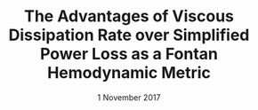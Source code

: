 ---
title: "The Advantages of Viscous Dissipation Rate over Simplified Power Loss as a Fontan Hemodynamic Metric"
collection: publications
permalink: /publication/paper2
date: 1 November 2017
venue: 'Annals of Biomedical Engineering'
paperurl: https://link.springer.com/article/10.1007/s10439-017-1950-1
citation: 'Wei, Z. (2017). "The Advantages of Viscous Dissipation Rate over Simplified Power Loss as a Fontan Hemodynamic Metric" <i>Annals of Biomedical Engineering</i>. 1-13.'
---